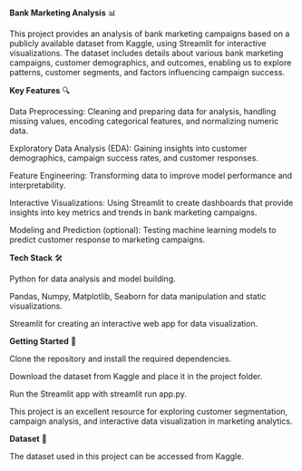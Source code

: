 **Bank Marketing Analysis** 📊

This project provides an analysis of bank marketing campaigns based on a publicly available dataset from Kaggle, using Streamlit for interactive visualizations. The dataset includes details about various bank marketing campaigns, customer demographics, and outcomes, enabling us to explore patterns, customer segments, and factors influencing campaign success.

**Key Features** 🔍

Data Preprocessing: Cleaning and preparing data for analysis, handling missing values, encoding categorical features, and normalizing numeric data.

Exploratory Data Analysis (EDA): Gaining insights into customer demographics, campaign success rates, and customer responses.

Feature Engineering: Transforming data to improve model performance and interpretability.

Interactive Visualizations: Using Streamlit to create dashboards that provide insights into key metrics and trends in bank marketing campaigns.

Modeling and Prediction (optional): Testing machine learning models to predict customer response to marketing campaigns.

**Tech Stack** 🛠️

Python for data analysis and model building.

Pandas, Numpy, Matplotlib, Seaborn for data manipulation and static visualizations.

Streamlit for creating an interactive web app for data visualization.

**Getting Started** 🚀

Clone the repository and install the required dependencies.

Download the dataset from Kaggle and place it in the project folder.

Run the Streamlit app with streamlit run app.py.

This project is an excellent resource for exploring customer segmentation, campaign analysis, and interactive data visualization in marketing analytics.

**Dataset** 📁

The dataset used in this project can be accessed from Kaggle.
